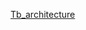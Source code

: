 [Tb_architecture](https://drive.google.com/file/d/1Pa_x0fupIgzeBMlQkHnM0EAM399-j_SP/view?usp=sharing)

